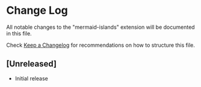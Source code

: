 # Change Log

All notable changes to the "mermaid-islands" extension will be documented in this file.

Check [Keep a Changelog](http://keepachangelog.com/) for recommendations on how to structure this file.

## [Unreleased]

- Initial release